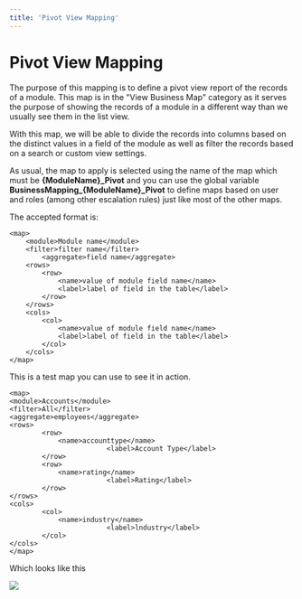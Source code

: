 ```yaml
---
title: 'Pivot View Mapping'
---
```


Pivot View Mapping
==================

The purpose of this mapping is to define a pivot view report of the
records of a module. This map is in the "View Business Map" category as
it serves the purpose of showing the records of a module in a different
way than we usually see them in the list view.

With this map, we will be able to divide the records into columns based
on the distinct values in a field of the module as well as filter the
records based on a search or custom view settings.

As usual, the map to apply is selected using the name of the map which
must be **{ModuleName}\_Pivot** and you can use the global variable
**BusinessMapping\_{ModuleName}\_Pivot** to define maps based on user
and roles (among other escalation rules) just like most of the other
maps.

The accepted format is:

    <map>
        <module>Module name</module>
        <filter>filter name</filter>
            <aggregate>field name</aggregate>
        <rows>
            <row>
                <name>value of module field name</name>
                <label>label of field in the table</label>
            </row>
        </rows>
        <cols>
            <col>
                <name>value of module field name</name>
                <label>label of field in the table</label>
            </col>
        </cols>
    </map>

This is a test map you can use to see it in action.

    <map>
    <module>Accounts</module>
    <filter>All</filter>
    <aggregate>employees</aggregate>
    <rows>
            <row>
                <name>accounttype</name>
                            <label>Account Type</label>
            </row>
            <row>
                <name>rating</name>
                            <label>Rating</label>
            </row>
    </rows>
    <cols>
            <col>
                <name>industry</name>
                            <label>lndustry</label>
            </col>
    </cols>
    </map>

Which looks like this

![](/en/adminmanual/businessmappings/preview-screenshot_at_2021-10-08_17-27-20.png)
